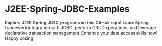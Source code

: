 # J2EE-Spring-JDBC-Examples
 Explore J2EE Spring JDBC programs on this GitHub repo! Learn Spring framework integration with JDBC, perform CRUD operations, and leverage declarative transaction management. Enhance your data access skills now! Happy coding!
